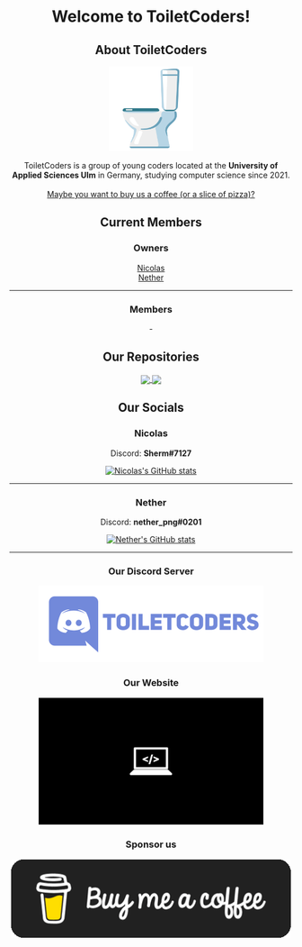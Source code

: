 <h1 align="center">Welcome to ToiletCoders!</h1>
<div align="center">
  <h2>About ToiletCoders</h2>
  <img width="150" src="https://github.com/ToiletCoders/.github/blob/main/profile/images/toilet.png" />
  <p>
    ToiletCoders is a group of young coders located at the <strong>University of Applied Sciences Ulm</strong> in Germany, studying computer science since 2021.
    <br><br>
    <a href="https://www.buymeacoffee.com/toiletcoders">Maybe you want to buy us a coffee (or a slice of pizza)?</a>
  </p>
</div>
<div>
  <div align="center">
    <h2>Current Members</h2>
    <h3>Owners</h3>
    <p>
      <a href="https://github.com/bircni">Nicolas</a>
      <br>
      <a href="https://github.com/GitNether">Nether</a>
    </p>
    <hr>
    <h3>Members</h3>
    <p>
      -
    </p>
  </div>
</div>
<h2 align="center">Our Repositories</h2>
<div align="center">
  <a href="https://github.com/ToiletCoders/THU-Summary-SS22">
    <img align="center" src="https://github-readme-stats.vercel.app/api/pin/?username=ToiletCoders&repo=THU-Summary-SS22&layout=compact&theme=dark" />
  </a>
  <a href="https://github.com/ToiletCoders/toiletcoders.xyz">
    <img align="center" src="https://github-readme-stats.vercel.app/api/pin/?username=ToiletCoders&repo=toiletcoders.xyz&layout=compact&theme=dark" />
  </a>
</div>
<h2 align="center">Our Socials</h2>
<div align="center">
  <h3>Nicolas</h3>
  <p>Discord: <strong>Sherm#7127</strong></p>
  
   [![Nicolas's GitHub stats](https://github-readme-stats.vercel.app/api?username=bircni&layout=compact&theme=dark)](https://github.com/bircni/github-readme-stats)
  
  <hr />
  
  <h3>Nether</h3>
  <p>Discord: <strong>nether_png#0201</strong></p>

[![Nether's GitHub stats](https://github-readme-stats.vercel.app/api?username=GitNether&layout=compact&theme=dark)](https://github.com/GitNether/github-readme-stats)

</div>

<hr />

<div align="center">
  <h3 align="center">Our Discord Server</h3>
  <a href="https://discord.gg/pxmaGRQqzF">
    <img width="400" src="https://github.com/ToiletCoders/.github/blob/main/profile/images/discord.png" />
  </a>
</div>

<div align="center">
  <h3 align="center">Our Website</h3>
  <a href="http://www.toiletcoders.xyz">
    <img width="400" src="https://github.com/ToiletCoders/.github/blob/main/profile/images/laptop_background.jpg" />
  </a>
</div>

<div align="center">
  <h3 align="center">Sponsor us</h3>
  <a href="https://www.buymeacoffee.com/toiletcoders">
    <img src="https://github.com/ToiletCoders/.github/blob/main/profile/images/buymeacoffee-button.gif" />
  </a>
</div>
